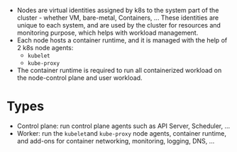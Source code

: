 - Nodes are virtual identities assigned by k8s to the system part of the cluster - whether VM, bare-metal, Containers, ... These identities are unique to each system, and are used by the cluster for resources and monitoring purpose, which helps with workload management.
- Each node hosts a container runtime, and it is managed with the help of 2 k8s node agents:
	- `kubelet`
	- `kube-proxy`
- The container runtime is required to run all containerized workload on the node-control plane and user workload.
# Types
- Control plane: run control plane agents such as API Server, Scheduler, ...
- Worker: run the `kubelet`and `kube-proxy` node agents, container runtime, and add-ons for container networking, monitoring, logging, DNS, ...